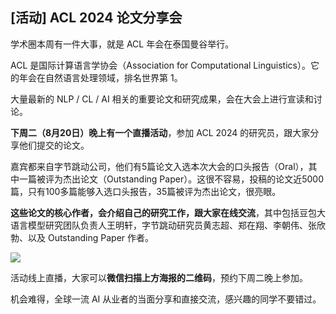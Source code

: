 ## [活动] ACL 2024 论文分享会

学术圈本周有一件大事，就是 ACL 年会在泰国曼谷举行。

ACL 是国际计算语言学协会（Association for Computational Linguistics）。它的年会在自然语言处理领域，排名世界第 1。

大量最新的 NLP / CL / AI 相关的重要论文和研究成果，会在大会上进行宣读和讨论。

**下周二（8月20日）晚上有一个直播活动**，参加 ACL 2024 的研究员，跟大家分享他们提交的论文。

嘉宾都来自字节跳动公司，他们有5篇论文入选本次大会的口头报告（Oral），其中一篇被评为杰出论文（Outstanding Paper）。这很不容易，投稿的论文近5000篇，只有100多篇能够入选口头报告，35篇被评为杰出论文，很亮眼。

**这些论文的核心作者，会介绍自己的研究工作，跟大家在线交流**，其中包括豆包大语言模型研究团队负责人王明轩，字节跳动研究员黄志超、郑在翔、李朝伟、张欣勃、以及 Outstanding Paper 作者。

![](https://cdn.beekka.com/blogimg/asset/202408/bg2024081508.jpg)

活动线上直播，大家可以**微信扫描上方海报的二维码**，预约下周二晚上参加。

机会难得，全球一流 AI 从业者的当面分享和直接交流，感兴趣的同学不要错过。
